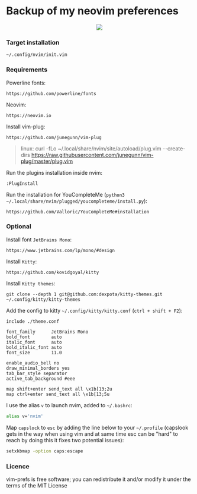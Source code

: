 # Backup of my neovim preferences
<p align="center">
  <img src="data/screenshot.png?v=1"/>
</p>

### Target installation
```
~/.config/nvim/init.vim
```

### Requirements

Powerline fonts:
```
https://github.com/powerline/fonts
```

Neovim:
```
https://neovim.io
```

Install vim-plug:
```
https://github.com/junegunn/vim-plug
```
> linux: curl -fLo ~/.local/share/nvim/site/autoload/plug.vim --create-dirs https://raw.githubusercontent.com/junegunn/vim-plug/master/plug.vim

Run the plugins installation inside nvim:
```
:PlugInstall
```

Run the installation for YouCompleteMe (`python3 ~/.local/share/nvim/plugged/youcompleteme/install.py`):
```
https://github.com/Valloric/YouCompleteMe#installation
```

### Optional
Install font `JetBrains Mono`:
```
https://www.jetbrains.com/lp/mono/#design
```

Install `Kitty`:
```
https://github.com/kovidgoyal/kitty
```

Install `Kitty themes`:
```
git clone --depth 1 git@github.com:dexpota/kitty-themes.git ~/.config/kitty/kitty-themes
```

Add the config to kitty `~/.config/kitty/kitty.conf` (`ctrl + shift + F2`):
```
include ./theme.conf

font_family      JetBrains Mono
bold_font        auto
italic_font      auto
bold_italic_font auto
font_size        11.0

enable_audio_bell no
draw_minimal_borders yes
tab_bar_style separator
active_tab_background #eee

map shift+enter send_text all \x1b[13;2u
map ctrl+enter send_text all \x1b[13;5u
```

I use the alias `v` to launch nvim, added to `~/.bashrc`:
```bash
alias v='nvim'
```

Map `capslock` to `esc` by adding the line below to your `~/.profile` (capslook gets in the way when using vim and at same time esc can be "hard" to reach by doing this it fixes two potential issues):
```bash
setxkbmap -option caps:escape
```

### Licence
vim-prefs is free software; you can redistribute it and/or modify it under the terms of the MIT License
